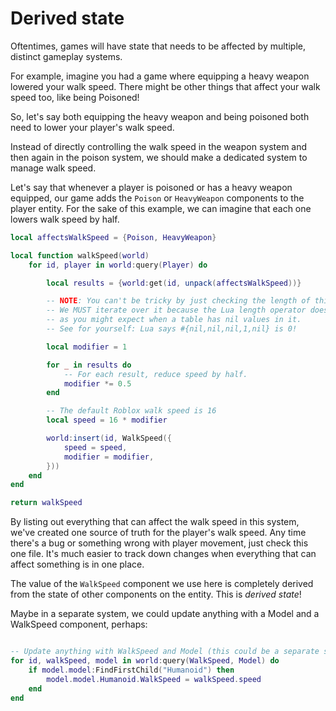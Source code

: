 # Derived state

Oftentimes, games will have state that needs to be affected by multiple, distinct gameplay systems.

For example, imagine you had a game where equipping a heavy weapon lowered your walk speed. There might be other things that affect your walk speed too, like being Poisoned!

So, let's say both equipping the heavy weapon and being poisoned both need to lower your player's walk speed.

Instead of directly controlling the walk speed in the weapon system and then again in the poison system, we should make a dedicated system to manage walk speed.

Let's say that whenever a player is poisoned or has a heavy weapon equipped, our game adds the `Poison` or `HeavyWeapon` components to the player entity. For the sake of this example, we can imagine that each one lowers walk speed by half.

```lua
local affectsWalkSpeed = {Poison, HeavyWeapon}

local function walkSpeed(world)
	for id, player in world:query(Player) do

		local results = {world:get(id, unpack(affectsWalkSpeed))}

		-- NOTE: You can't be tricky by just checking the length of this table!
		-- We MUST iterate over it because the Lua length operator does not work
		-- as you might expect when a table has nil values in it.
		-- See for yourself: Lua says #{nil,nil,nil,1,nil} is 0!

		local modifier = 1

		for _ in results do
			-- For each result, reduce speed by half.
			modifier *= 0.5
		end

		-- The default Roblox walk speed is 16
		local speed = 16 * modifier

		world:insert(id, WalkSpeed({
			speed = speed,
			modifier = modifier,
		}))
	end
end

return walkSpeed
```

By listing out everything that can affect the walk speed in this system, we've created one source of truth for the player's walk speed. Any time there's a bug or something wrong with player movement, just check this one file. It's much easier to track down changes when everything that can affect something is in one place.

The value of the `WalkSpeed` component we use here is completely derived from the state of other components on the entity. This is *derived state*!

Maybe in a separate system, we could update anything with a Model and a WalkSpeed component, perhaps:

```lua

-- Update anything with WalkSpeed and Model (this could be a separate system)
for id, walkSpeed, model in world:query(WalkSpeed, Model) do
	if model.model:FindFirstChild("Humanoid") then
		model.model.Humanoid.WalkSpeed = walkSpeed.speed
	end
end
```